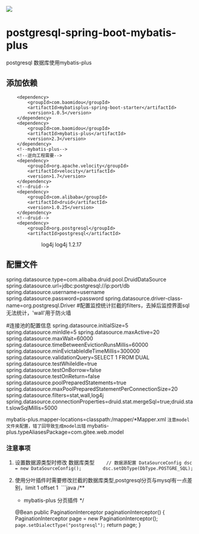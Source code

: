 
![](https://img.shields.io/badge/hippo-V1.1.0-brightgreen)

# postgresql-spring-boot-mybatis-plus
postgresql 数据库使用mybatis-plus 

## 添加依赖

<!-- mybatis的orm插件 -->
        <dependency>
            <groupId>com.baomidou</groupId>
            <artifactId>mybatisplus-spring-boot-starter</artifactId>
            <version>1.0.5</version>
        </dependency>
        <dependency>
            <groupId>com.baomidou</groupId>
            <artifactId>mybatis-plus</artifactId>
            <version>2.3</version>
        </dependency>
        <!--mybatis-plus-->
        <!--逆向工程需要-->
        <dependency>
            <groupId>org.apache.velocity</groupId>
            <artifactId>velocity</artifactId>
            <version>1.7</version>
        </dependency>
        <!--druid-->
        <dependency>
            <groupId>com.alibaba</groupId>
            <artifactId>druid</artifactId>
            <version>1.0.25</version>
        </dependency>
        <!--druid-->
        <dependency>
            <groupId>org.postgresql</groupId>
            <artifactId>postgresql</artifactId>
        </dependency>
         <!--druid依赖log4j-->
        <dependency>
            <groupId>log4j</groupId>
            <artifactId>log4j</artifactId>
            <version>1.2.17</version>
        </dependency>
 ## 配置文件
 
spring.datasource.type=com.alibaba.druid.pool.DruidDataSource
spring.datasource.url=jdbc:postgresql://ip:port/db
spring.datasource.username=username
spring.datasource.password=password
spring.datasource.driver-class-name=org.postgresql.Driver
#配置监控统计拦截的filters，去掉后监控界面sql无法统计，'wall'用于防火墙


#连接池的配置信息
spring.datasource.initialSize=5
spring.datasource.minIdle=5
spring.datasource.maxActive=20
spring.datasource.maxWait=60000
spring.datasource.timeBetweenEvictionRunsMillis=60000
spring.datasource.minEvictableIdleTimeMillis=300000
spring.datasource.validationQuery=SELECT 1 FROM DUAL
spring.datasource.testWhileIdle=true
spring.datasource.testOnBorrow=false
spring.datasource.testOnReturn=false
spring.datasource.poolPreparedStatements=true
spring.datasource.maxPoolPreparedStatementPerConnectionSize=20
spring.datasource.filters=stat,wall,log4j
spring.datasource.connectionProperties=druid.stat.mergeSql=true;druid.stat.slowSqlMillis=5000

 mybatis-plus.mapper-locations=classpath:/mapper/*Mapper.xml
 `注意model文件夹配置，错了回导致生成model出错`
mybatis-plus.typeAliasesPackage=com.gitee.web.model


### 注意事项
1. 设置数据源类型时修改 数据库类型
        `// 数据源配置
        DataSourceConfig dsc = new DataSourceConfig();
        dsc.setDbType(DbType.POSTGRE_SQL);`
2. 使用分叶插件时需要修改拦截的数据库类型,postgresql分页与mysql有一点差别，limit 1 offset 1
  ```java
  /**
     * mybatis-plus 分页插件
     */

    @Bean
    public PaginationInterceptor paginationInterceptor() {
        PaginationInterceptor page = new PaginationInterceptor();
       `page.setDialectType("postgresql");`
        return page;
    }
 ```
